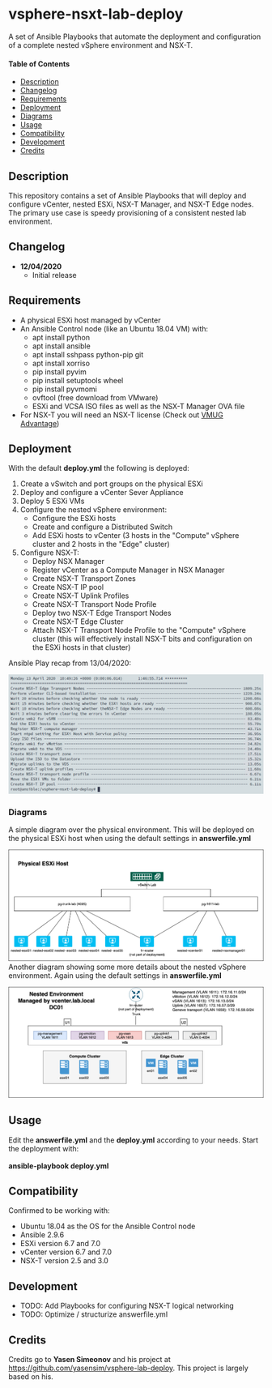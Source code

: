 # vsphere-nsxt-lab-deploy
A set of Ansible Playbooks that automate the deployment and configuration of a complete nested vSphere environment and NSX-T.

#### Table of Contents

* [Description](#Description)
* [Changelog](#Changelog)
* [Requirements](#Requirements)
* [Deployment](#Deployment)
* [Diagrams](#Diagrams)
* [Usage](#Usage)
* [Compatibility](#Compatibility)
* [Development](#Development)
* [Credits](#Credits)

## Description

This repository contains a set of Ansible Playbooks that will deploy and configure vCenter, nested ESXi, NSX-T Manager, and NSX-T Edge nodes. The primary use case is speedy provisioning of a consistent nested lab environment.

## Changelog

* **12/04/2020**
  * Initial release

## Requirements

* A physical ESXi host managed by vCenter
* An Ansible Control node (like an Ubuntu 18.04 VM) with:
  * apt install python
  * apt install ansible
  * apt install sshpass python-pip git
  * apt install xorriso
  * pip install pyvim
  * pip install setuptools wheel
  * pip install pyvmomi
  * ovftool (free download from VMware)
  * ESXi and VCSA ISO files as well as the NSX-T Manager OVA file
* For NSX-T you will need an NSX-T license (Check out [VMUG Advantage](https://www.vmug.com/membership/vmug-advantage-membership))

## Deployment

With the default **deploy.yml** the following is deployed:
1. Create a vSwitch and port groups on the physical ESXi
1. Deploy and configure a vCenter Sever Appliance
1. Deploy 5 ESXi VMs
1. Configure the nested vSphere environment:
   * Configure the ESXi hosts
   * Create and configure a Distributed Switch
   * Add ESXi hosts to vCenter (3 hosts in the "Compute" vSphere cluster and 2 hosts in the "Edge" cluster)
1. Configure NSX-T:
   * Deploy NSX Manager
   * Register vCenter as a Compute Manager in NSX Manager
   * Create NSX-T Transport Zones
   * Create NSX-T IP pool
   * Create NSX-T Uplink Profiles
   * Create NSX-T Transport Node Profile
   * Deploy two NSX-T Edge Transport Nodes
   * Create NSX-T Edge Cluster
   * Attach NSX-T Transport Node Profile to the "Compute" vSphere cluster (this will effectively install NSX-T bits and configuration on the ESXi hosts in that cluster)

Ansible Play recap from 13/04/2020:

![](images/play-recap.png)


### Diagrams

A simple diagram over the physical environment. This will be deployed on the physical ESXi host when using the default settings in **answerfile.yml**<br/>

![Physicaloverview](images/vsphere-nsxt-deploy-phys.png)
Another diagram showing some more details about the nested vSphere environment. Again using the default settings in **answerfile.yml**

![Logicaloverview](images/vsphere-nsxt-deploy-log.png)

## Usage

Edit the **answerfile.yml** and the **deploy.yml** according to your needs. Start the deployment with:<br/>
<br/>
**ansible-playbook deploy.yml**

## Compatibility

Confirmed to be working with:
* Ubuntu 18.04 as the OS for the Ansible Control node
* Ansible 2.9.6
* ESXi version 6.7 and 7.0
* vCenter version 6.7 and 7.0
* NSX-T version 2.5 and 3.0

## Development

* TODO: Add Playbooks for configuring NSX-T logical networking
* TODO: Optimize / structurize answerfile.yml

## Credits

Credits go to **Yasen Simeonov** and his project at https://github.com/yasensim/vsphere-lab-deploy. This project is largely based on his.
